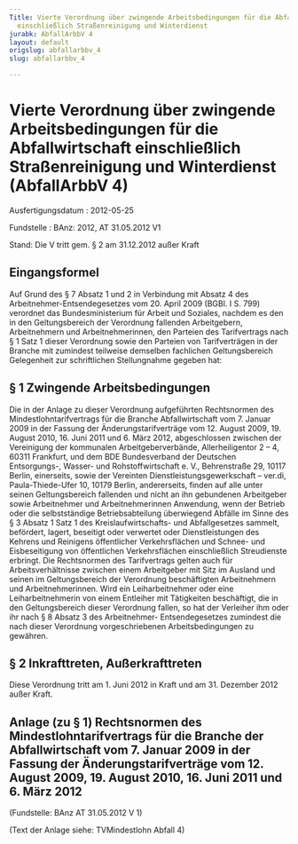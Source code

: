 ```yaml
---
Title: Vierte Verordnung über zwingende Arbeitsbedingungen für die Abfallwirtschaft
  einschließlich Straßenreinigung und Winterdienst
jurabk: AbfallArbbV 4
layout: default
origslug: abfallarbbv_4
slug: abfallarbbv_4

---
```


# Vierte Verordnung über zwingende Arbeitsbedingungen für die Abfallwirtschaft einschließlich Straßenreinigung und Winterdienst (AbfallArbbV 4)

Ausfertigungsdatum
:   2012-05-25

Fundstelle
:   BAnz: 2012, AT 31.05.2012 V1

Stand: Die V tritt gem. § 2 am 31.12.2012 außer Kraft

## Eingangsformel

Auf Grund des § 7 Absatz 1 und 2 in Verbindung mit Absatz 4 des
Arbeitnehmer-Entsendegesetzes vom 20. April 2009 (BGBl. I S. 799)
verordnet das Bundesministerium für Arbeit und Soziales, nachdem es
den in den Geltungsbereich der Verordnung fallenden Arbeitgebern,
Arbeitnehmern und Arbeitnehmerinnen, den Parteien des Tarifvertrags
nach § 1 Satz 1 dieser Verordnung sowie den Parteien von
Tarifverträgen in der Branche mit zumindest teilweise demselben
fachlichen Geltungsbereich Gelegenheit zur schriftlichen Stellungnahme
gegeben hat:

## § 1 Zwingende Arbeitsbedingungen

Die in der Anlage zu dieser Verordnung aufgeführten Rechtsnormen des
Mindestlohntarifvertrags für die Branche Abfallwirtschaft vom 7.
Januar 2009 in der Fassung der Änderungstarifverträge vom 12. August
2009, 19. August 2010, 16. Juni 2011 und 6. März 2012, abgeschlossen
zwischen der Vereinigung der kommunalen Arbeitgeberverbände,
Allerheiligentor 2 – 4, 60311 Frankfurt, und dem BDE Bundesverband der
Deutschen Entsorgungs-, Wasser- und Rohstoffwirtschaft e. V.,
Behrenstraße 29, 10117 Berlin, einerseits, sowie der Vereinten
Dienstleistungsgewerkschaft – ver.di, Paula-Thiede-Ufer 10, 10179
Berlin, andererseits, finden auf alle unter seinen Geltungsbereich
fallenden und nicht an ihn gebundenen Arbeitgeber sowie Arbeitnehmer
und Arbeitnehmerinnen Anwendung, wenn der Betrieb oder die
selbstständige Betriebsabteilung überwiegend Abfälle im Sinne des § 3
Absatz 1 Satz 1 des Kreislaufwirtschafts- und Abfallgesetzes sammelt,
befördert, lagert, beseitigt oder verwertet oder Dienstleistungen des
Kehrens und Reinigens öffentlicher Verkehrsflächen und Schnee- und
Eisbeseitigung von öffentlichen Verkehrsflächen einschließlich
Streudienste erbringt. Die Rechtsnormen des Tarifvertrags gelten auch
für Arbeitsverhältnisse zwischen einem Arbeitgeber mit Sitz im Ausland
und seinen im Geltungsbereich der Verordnung beschäftigten
Arbeitnehmern und Arbeitnehmerinnen. Wird ein Leiharbeitnehmer oder
eine Leiharbeitnehmerin von einem Entleiher mit Tätigkeiten
beschäftigt, die in den Geltungsbereich dieser Verordnung fallen, so
hat der Verleiher ihm oder ihr nach § 8 Absatz 3 des Arbeitnehmer-
Entsendegesetzes zumindest die nach dieser Verordnung vorgeschriebenen
Arbeitsbedingungen zu gewähren.

## § 2 Inkrafttreten, Außerkrafttreten

Diese Verordnung tritt am 1. Juni 2012 in Kraft und am 31. Dezember
2012 außer Kraft.

## Anlage (zu § 1) Rechtsnormen des Mindestlohntarifvertrags für die Branche der Abfallwirtschaft vom 7. Januar 2009 in der Fassung der Änderungstarifverträge vom 12. August 2009, 19. August 2010, 16. Juni 2011 und 6. März 2012

(Fundstelle: BAnz AT 31.05.2012 V 1)

(Text der Anlage siehe: TVMindestlohn Abfall 4)


